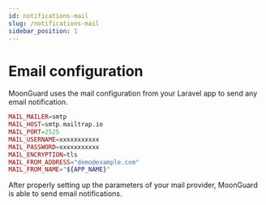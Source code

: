 ```yaml
---
id: notifications-mail
slug: /notifications-mail
sidebar_position: 1
---
```

# Email configuration


MoonGuard uses the mail configuration from your Laravel app to send any email
notification.

```php
MAIL_MAILER=smtp
MAIL_HOST=smtp.mailtrap.io
MAIL_PORT=2525
MAIL_USERNAME=xxxxxxxxxxx
MAIL_PASSWORD=xxxxxxxxxxx
MAIL_ENCRYPTION=tls
MAIL_FROM_ADDRESS="demo@example.com"
MAIL_FROM_NAME="${APP_NAME}"
```

After properly setting up the parameters of your mail provider, MoonGuard is
able to send email notifications.
